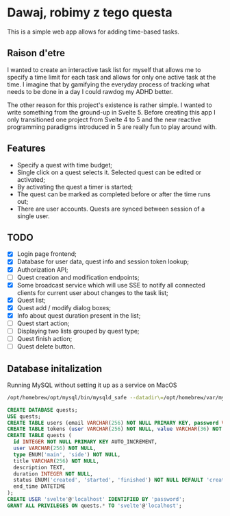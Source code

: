 # Dawaj, robimy z tego questa

This is a simple web app allows for adding time-based tasks.

## Raison d'etre

I wanted to create an interactive task list for myself that allows me to specify a time limit
for each task and allows for only one active task at the time. I imagine that by gamifying
the everyday process of tracking what needs to be done in a day I could rawdog my ADHD better.

The other reason for this project's existence is rather simple. I wanted to write something
from the ground-up in Svelte 5. Before creating this app I only transitioned one project from
Svelte 4 to 5 and the new reactive programming paradigms introduced in 5 are really fun
to play around with.

## Features

- Specify a quest with time budget;
- Single click on a quest selects it. Selected quest can be edited or activated;
- By activating the quest a timer is started;
- The quest can be marked as completed before or after the time runs out;
- There are user accounts. Quests are synced between session of a single user.

## TODO

- [x] Login page frontend;
- [x] Database for user data, quest info and session token lookup;
- [x] Authorization API;
- [ ] Quest creation and modification endpoints;
- [x] Some broadcast service which will use SSE to notify all connected clients for current user about changes to the task list;
- [x] Quest list;
- [x] Quest add / modify dialog boxes;
- [x] Info about quest duration present in the list;
- [ ] Quest start action;
- [ ] Displaying two lists grouped by quest type;
- [ ] Quest finish action;
- [ ] Quest delete button.

## Database initalization

Running MySQL without setting it up as a service on MacOS

```bash
/opt/homebrew/opt/mysql/bin/mysqld_safe --datadir\=/opt/homebrew/var/mysql
```

```sql
CREATE DATABASE quests;
USE quests;
CREATE TABLE users (email VARCHAR(256) NOT NULL PRIMARY KEY, password VARCHAR(256) NOT NULL);
CREATE TABLE tokens (user VARCHAR(256) NOT NULL, value VARCHAR(36) NOT NULL PRIMARY KEY, exp_date DATETIME NOT NULL);
CREATE TABLE quests (
  id INTEGER NOT NULL PRIMARY KEY AUTO_INCREMENT,
  user VARCHAR(256) NOT NULL,
  type ENUM('main', 'side') NOT NULL,
  title VARCHAR(256) NOT NULL,
  description TEXT,
  duration INTEGER NOT NULL,
  status ENUM('created', 'started', 'finished') NOT NULL DEFAULT 'created',
  end_time DATETIME
);
CREATE USER 'svelte'@'localhost' IDENTIFIED BY 'password';
GRANT ALL PRIVILEGES ON quests.* TO 'svelte'@'localhost';
```
